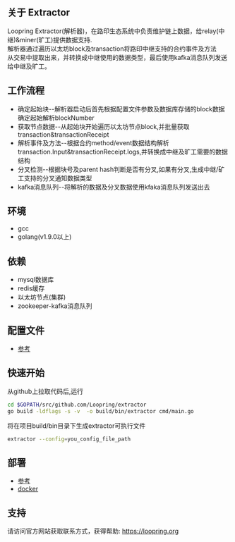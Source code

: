 ## 关于 Extractor

Loopring Extractor(解析器)，在路印生态系统中负责维护链上数据，给relay(中继)&miner(旷工)提供数据支持.<br>
解析器通过遍历以太坊block及transaction将路印中继支持的合约事件及方法<br>
从交易中提取出来，并转换成中继使用的数据类型，最后使用kafka消息队列发送给中继及旷工。

## 工作流程
* 确定起始块--解析器启动后首先根据配置文件参数及数据库存储的block数据确定起始解析blockNumber
* 获取节点数据--从起始块开始遍历以太坊节点block,并批量获取transaction&transactionReceipt
* 解析事件及方法--根据合约method/event数据结构解析transaction.Input&transactionReceipt.logs,并转换成中继及旷工需要的数据结构
* 分叉检测--根据块号及parent hash判断是否有分叉,如果有分叉,生成中继/矿工支持的分叉通知数据类型
* kafka消息队列--将解析的数据及分叉数据使用kfaka消息队列发送出去

## 环境
* gcc
* golang(v1.9.0以上)

## 依赖
* mysql数据库
* redis缓存
* 以太坊节点(集群)
* zookeeper-kafka消息队列

## 配置文件
- [参考](https://loopring.github.io/relay-cluster/deploy/deploy_extractor_cn.html#%E9%83%A8%E7%BD%B2%E9%85%8D%E7%BD%AE%E6%96%87%E4%BB%B6)

## 快速开始
从github上拉取代码后,运行
```bash
cd $GOPATH/src/github.com/Loopring/extractor
go build -ldflags -s -v  -o build/bin/extractor cmd/main.go
```
将在项目build/bin目录下生成extractor可执行文件

```bash
extractor --config=you_config_file_path
```

## 部署
- [参考](https://loopring.github.io/relay-cluster/deploy/deploy_extractor_cn.html)
- [docker](docker_chinese)

## 支持
请访问官方网站获取联系方式，获得帮助: https://loopring.org
